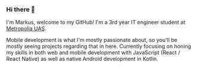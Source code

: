 ### Hi there 👋

I'm Markus, welcome to my GitHub! I'm a 3rd year IT engineer student at [Metropolia UAS](https://www.metropolia.fi/en).

Mobile development is what I'm mostly passionate about, so you'll be mostly seeing projects regarding that in here. Currently focusing on honing my skills in both web and mobile development with JavaScript (React / React Native) as well as native Android development in Kotlin.

<!--
**markusniv/markusniv** is a ✨ _special_ ✨ repository because its `README.md` (this file) appears on your GitHub profile.

Here are some ideas to get you started:

- 🔭 I’m currently working on ...
- 🌱 I’m currently learning ...
- 👯 I’m looking to collaborate on ...
- 🤔 I’m looking for help with ...
- 💬 Ask me about ...
- 📫 How to reach me: ...
- 😄 Pronouns: ...
- ⚡ Fun fact: ...
-->
